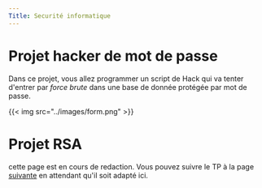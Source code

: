 ```yaml
---
Title: Securité informatique
---
```


# Projet hacker de mot de passe
Dans ce projet, vous allez programmer un script de Hack qui va tenter d'entrer par *force brute* dans une base de donnée protégée par mot de passe.

{{< img src="../images/form.png" >}}

# Projet RSA
cette page est en cours de redaction. Vous pouvez suivre le TP à la page [suivante](https://www.fil.univ-lille.fr/~wegrzyno/portail/PAC/Doc/TP-RSA/index.html) en attendant qu'il soit adapté ici.

